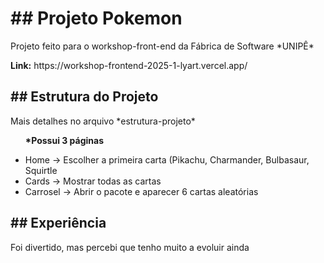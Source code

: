<h1> ## Projeto Pokemon</h1>
<div>
<p>
   Projeto feito para o workshop-front-end da Fábrica de Software *UNIPÊ*
</p>
<p>
   <b>Link:</b> https://workshop-frontend-2025-1-lyart.vercel.app/
</p>
</div>
  
<div>
   <h2> ## Estrutura do Projeto </h2>
   <p> Mais detalhes no arquivo *estrutura-projeto* </p>
   <ul>
      <p> <b>*Possui 3 páginas</b> </p>
      <li>Home -> Escolher a primeira carta (Pikachu, Charmander, Bulbasaur, Squirtle </li>
      <li>Cards -> Mostrar todas as cartas</li>
      <li>Carrosel -> Abrir o pacote e aparecer 6 cartas aleatórias</li>
   </ul>
</div>

<div>
   <h2> ## Experiência </h2>
   <p> Foi divertido, mas percebi que tenho muito a evoluir ainda </p>
</div>

